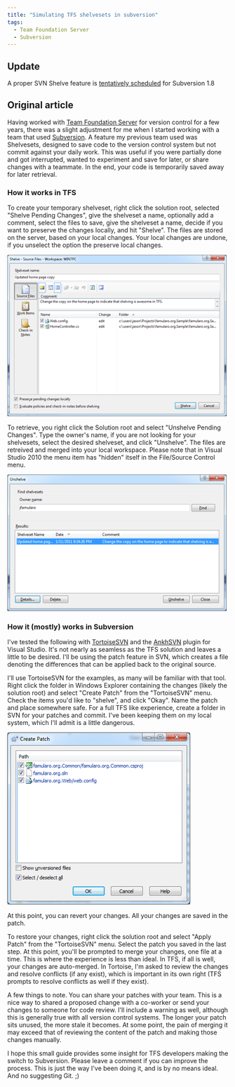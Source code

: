 ```yaml
---
title: "Simulating TFS shelvesets in subversion"
tags:
  - Team Foundation Server
  - Subversion
---
```



## Update

A proper SVN Shelve feature is [tentatively scheduled](http://subversion.tigris.org/issues/show_bug.cgi?id=3625) for Subversion 1.8

## Original article

Having worked with [Team Foundation Server](http://msdn.microsoft.com/en-us/vstudio/ff637362.aspx) for version control for a few years, there was a slight adjustment for me when I started working with a team that used [Subversion](http://subversion.apache.org/). A feature my previous team used was Shelvesets, designed to save code to the version control system but not commit against your daily work. This was useful if you were partially done and got interrupted, wanted to experiment and save for later, or share changes with a teammate. In the end, your code is temporarily saved away for later retrieval.

### How it works in TFS

To create your temporary shelveset, right click the solution root, selected "Shelve Pending Changes", give the shelveset a name, optionally add a comment, select the files to save, give the shelveset a name, decide if you want to preserve the changes locally, and hit "Shelve". The files are stored on the server, based on your local changes. Your local changes are undone, if you unselect the option the preserve local changes.

[![svn1.png](/assets/images/simulating-tfs-shelvesets-in-subversion/svn1.png)](/assets/images/simulating-tfs-shelvesets-in-subversion/svn1.png)

To retrieve, you right click the Solution root and select "Unshelve Pending Changes". Type the owner's name, if you are not looking for your shelvesets, select the desired shelveset, and click "Unshelve". The files are retreived and merged into your local workspace. Please note that in Visual Studio 2010 the menu item has "hidden" itself in the File/Source Control menu.

[![svn2.png](/assets/images/simulating-tfs-shelvesets-in-subversion/svn2.png)](/assets/images/simulating-tfs-shelvesets-in-subversion/svn2.png)

### How it (mostly) works in Subversion

I've tested the following with [TortoiseSVN](http://tortoisesvn.net/) and the [AnkhSVN](http://ankhsvn.open.collab.net/) plugin for Visual Studio. It's not nearly as seamless as the TFS solution and leaves a  little to be desired. I'll be using the patch feature in SVN, which creates a file denoting the differences that can be applied back to the original source.

I'll use TortoiseSVN for the examples, as many will be familiar with that tool. Right click the folder in Windows Explorer containing the changes (likely the solution root) and select "Create Patch" from the "TortoiseSVN" menu. Check the items you'd like to "shelve", and click "Okay". Name the patch and place somewhere safe. For a full TFS like experience, create a folder in SVN for your patches and commit. I've been keeping them on my local system, which I'll admit is a little dangerous.

[![svn3.png](/assets/images/simulating-tfs-shelvesets-in-subversion/svn3.png)](/assets/images/simulating-tfs-shelvesets-in-subversion/svn3.png)

At this point, you can revert your changes. All your changes are saved in the patch.

To restore your changes, right click the solution root and select "Apply Patch" from the "TortoiseSVN" menu. Select the patch you saved in the last step. At this point, you'll be prompted to merge your changes, one file at a time. This is where the experience is less than ideal. In TFS, if all is well, your changes are auto-merged. In Tortoise, I'm asked to review the changes and resolve conflicts (if any exist), which is important in its own right (TFS prompts to resolve conflicts as well if they exist).

A few things to note. You can share your patches with your team. This is a nice way to shared a proposed change with a co-worker or send your changes to someone for code review. I'll include a warning as well, although this is generally true with all version control systems. The longer your patch sits unused, the more stale it becomes. At some point, the pain of merging it may exceed that of reviewing the content of the patch and making those changes manually.

I hope this small guide provides some insight for TFS developers making the switch to Subversion. Please leave a comment if you can improve the process. This is just the way I've been doing it, and is by no means ideal. And no suggesting Git. ;)
